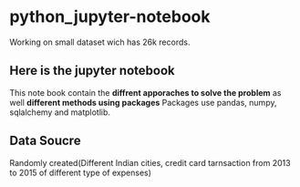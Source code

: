 # python_jupyter-notebook
Working on small dataset wich has 26k records.
## Here is the jupyter notebook
This note book contain the <b>diffrent apporaches to solve the problem</b> as well <b>different methods using packages</b>
Packages use pandas, numpy, sqlalchemy and matplotlib.
## Data Soucre
Randomly created(Different Indian cities, credit card tarnsaction from 2013 to 2015 of different type of expenses)
